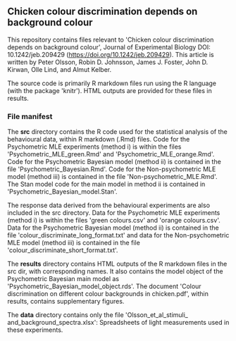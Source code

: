 ## Chicken colour discrimination depends on background colour

This repository contains files relevant to 'Chicken colour discrimination depends on background colour', Journal of Experimental Biology DOI: 10.1242/jeb.209429 (https://doi.org/10.1242/jeb.209429). This article is written by Peter Olsson, Robin D. Johnsson, James J. Foster, John D. Kirwan, Olle Lind, and Almut Kelber.

The source code is primarily R markdown files run using the R language (with the package 'knitr'). HTML outputs are provided for these files in results.

### File manifest

The **src** directory contains the R code used for the statistical analysis of the behavioural data, within R markdown (.Rmd) files. Code for the Psychometric MLE experiments (method i) is within the files 'Psychometric_MLE_green.Rmd' and 'Psychometric_MLE_orange.Rmd'. Code for the Psychometric Bayesian model (method ii) is contained in the file 'Psychometric_Bayesian.Rmd'. Code for the Non-psychometric MLE model (method iii) is contained in the file 'Non-psychometric_MLE.Rmd'. The Stan model code for the main model in method ii is contained in 'Psychometric_Bayesian_model.Stan'.

The response data derived from the behavioural experiments are also included in the src directory. Data for the Psychometric MLE experiments (method i) is within the files 'green colours.csv' and 'orange colours.csv'. Data for the Psychometric Bayesian model (method ii) is contained in the file 'colour_discriminate_long_format.txt' and data for the Non-psychometric MLE model (method iii) is contained in the file 'colour_discriminate_short_format.txt'.

The **results** directory contains HTML outputs of the R markdown files in the src dir, with corresponding names. It also contains the model object of the Psychometric Bayesian main model as 'Psychometric_Bayesian_model_object.rds'. The document 'Colour discrimination on different colour backgrounds in chicken.pdf', within results, contains supplementary figures.

The **data** directory contains only the file 'Olsson_et_al_stimuli_ and_background_spectra.xlsx': Spreadsheets of light measurements used in these experiments.
